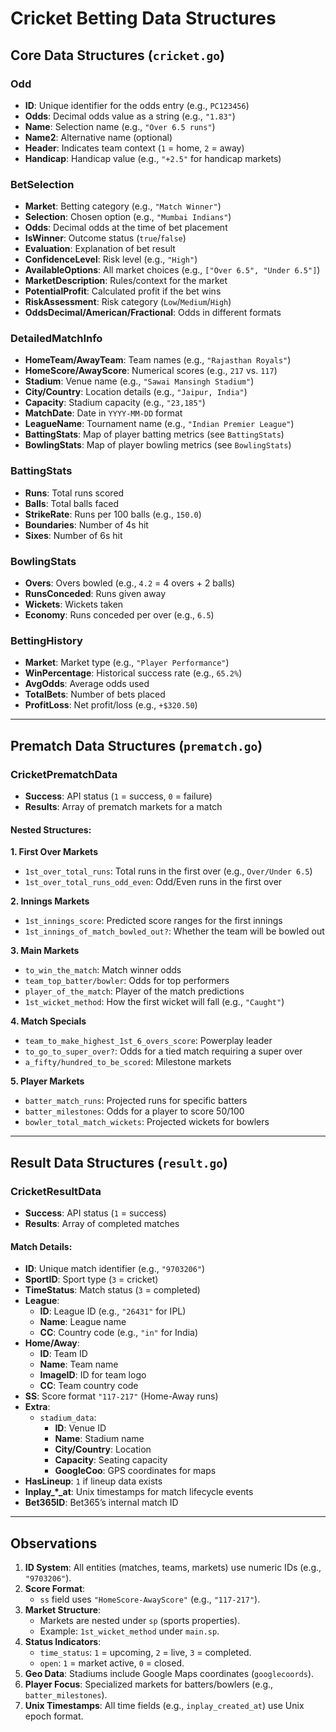 # Cricket Betting Data Structures

## Core Data Structures (`cricket.go`)

### **Odd**
- **ID**: Unique identifier for the odds entry (e.g., `PC123456`)
- **Odds**: Decimal odds value as a string (e.g., `"1.83"`)
- **Name**: Selection name (e.g., `"Over 6.5 runs"`)
- **Name2**: Alternative name (optional)
- **Header**: Indicates team context (`1` = home, `2` = away)
- **Handicap**: Handicap value (e.g., `"+2.5"` for handicap markets)

### **BetSelection**
- **Market**: Betting category (e.g., `"Match Winner"`)
- **Selection**: Chosen option (e.g., `"Mumbai Indians"`)
- **Odds**: Decimal odds at the time of bet placement
- **IsWinner**: Outcome status (`true`/`false`)
- **Evaluation**: Explanation of bet result
- **ConfidenceLevel**: Risk level (e.g., `"High"`)
- **AvailableOptions**: All market choices (e.g., `["Over 6.5", "Under 6.5"]`)
- **MarketDescription**: Rules/context for the market
- **PotentialProfit**: Calculated profit if the bet wins
- **RiskAssessment**: Risk category (`Low`/`Medium`/`High`)
- **OddsDecimal/American/Fractional**: Odds in different formats

### **DetailedMatchInfo**
- **HomeTeam/AwayTeam**: Team names (e.g., `"Rajasthan Royals"`)
- **HomeScore/AwayScore**: Numerical scores (e.g., `217` vs. `117`)
- **Stadium**: Venue name (e.g., `"Sawai Mansingh Stadium"`)
- **City/Country**: Location details (e.g., `"Jaipur, India"`)
- **Capacity**: Stadium capacity (e.g., `"23,185"`)
- **MatchDate**: Date in `YYYY-MM-DD` format
- **LeagueName**: Tournament name (e.g., `"Indian Premier League"`)
- **BattingStats**: Map of player batting metrics (see `BattingStats`)
- **BowlingStats**: Map of player bowling metrics (see `BowlingStats`)

### **BattingStats**
- **Runs**: Total runs scored
- **Balls**: Total balls faced
- **StrikeRate**: Runs per 100 balls (e.g., `150.0`)
- **Boundaries**: Number of 4s hit
- **Sixes**: Number of 6s hit

### **BowlingStats**
- **Overs**: Overs bowled (e.g., `4.2` = 4 overs + 2 balls)
- **RunsConceded**: Runs given away
- **Wickets**: Wickets taken
- **Economy**: Runs conceded per over (e.g., `6.5`)

### **BettingHistory**
- **Market**: Market type (e.g., `"Player Performance"`)
- **WinPercentage**: Historical success rate (e.g., `65.2%`)
- **AvgOdds**: Average odds used
- **TotalBets**: Number of bets placed
- **ProfitLoss**: Net profit/loss (e.g., `+$320.50`)

---

## Prematch Data Structures (`prematch.go`)

### **CricketPrematchData**
- **Success**: API status (`1` = success, `0` = failure)
- **Results**: Array of prematch markets for a match

#### Nested Structures:
**1. First Over Markets**  
- `1st_over_total_runs`: Total runs in the first over (e.g., `Over/Under 6.5`)
- `1st_over_total_runs_odd_even`: Odd/Even runs in the first over

**2. Innings Markets**  
- `1st_innings_score`: Predicted score ranges for the first innings
- `1st_innings_of_match_bowled_out?`: Whether the team will be bowled out

**3. Main Markets**  
- `to_win_the_match`: Match winner odds
- `team_top_batter/bowler`: Odds for top performers
- `player_of_the_match`: Player of the match predictions
- `1st_wicket_method`: How the first wicket will fall (e.g., `"Caught"`)

**4. Match Specials**  
- `team_to_make_highest_1st_6_overs_score`: Powerplay leader
- `to_go_to_super_over?`: Odds for a tied match requiring a super over
- `a_fifty/hundred_to_be_scored`: Milestone markets

**5. Player Markets**  
- `batter_match_runs`: Projected runs for specific batters
- `batter_milestones`: Odds for a player to score 50/100
- `bowler_total_match_wickets`: Projected wickets for bowlers

---

## Result Data Structures (`result.go`)

### **CricketResultData**
- **Success**: API status (`1` = success)
- **Results**: Array of completed matches

#### Match Details:
- **ID**: Unique match identifier (e.g., `"9703206"`)
- **SportID**: Sport type (`3` = cricket)
- **TimeStatus**: Match status (`3` = completed)
- **League**:  
  - **ID**: League ID (e.g., `"26431"` for IPL)  
  - **Name**: League name  
  - **CC**: Country code (e.g., `"in"` for India)
- **Home/Away**:  
  - **ID**: Team ID  
  - **Name**: Team name  
  - **ImageID**: ID for team logo  
  - **CC**: Team country code
- **SS**: Score format `"117-217"` (Home-Away runs)
- **Extra**:  
  - `stadium_data`:  
    - **ID**: Venue ID  
    - **Name**: Stadium name  
    - **City/Country**: Location  
    - **Capacity**: Seating capacity  
    - **GoogleCoo**: GPS coordinates for maps
- **HasLineup**: `1` if lineup data exists
- **Inplay_*_at**: Unix timestamps for match lifecycle events
- **Bet365ID**: Bet365’s internal match ID

---

## Observations

1. **ID System**: All entities (matches, teams, markets) use numeric IDs (e.g., `"9703206"`).
2. **Score Format**:  
   - `ss` field uses `"HomeScore-AwayScore"` (e.g., `"117-217"`).
3. **Market Structure**:  
   - Markets are nested under `sp` (sports properties).  
   - Example: `1st_wicket_method` under `main.sp`.
4. **Status Indicators**:  
   - `time_status`: `1` = upcoming, `2` = live, `3` = completed.  
   - `open`: `1` = market active, `0` = closed.
5. **Geo Data**: Stadiums include Google Maps coordinates (`googlecoords`).
6. **Player Focus**: Specialized markets for batters/bowlers (e.g., `batter_milestones`).
7. **Unix Timestamps**: All time fields (e.g., `inplay_created_at`) use Unix epoch format.